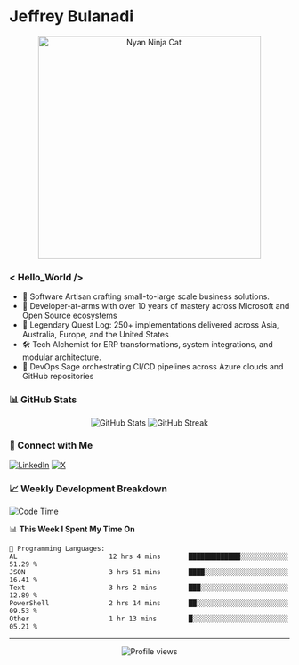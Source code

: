 # Jeffrey Bulanadi

<div align="center">
  <img src="https://www.nyan.cat/cats/nyaninja.gif" alt="Nyan Ninja Cat" width="400"/>
</div>

### < Hello_World />

- 🎨 Software Artisan crafting small-to-large scale business solutions.
- 💼 Developer-at-arms with over 10 years of mastery across Microsoft and Open Source ecosystems
- 🏢 Legendary Quest Log: 250+ implementations delivered across Asia, Australia, Europe, and the United States
- 🛠️ Tech Alchemist for ERP transformations, system integrations, and modular architecture.
- 🔄 DevOps Sage orchestrating CI/CD pipelines across Azure clouds and GitHub repositories

### 📊 GitHub Stats

<div align="center">
  <img src="https://github-readme-stats.vercel.app/api?username=jeffreybulanadi&show_icons=true&theme=tokyonight" alt="GitHub Stats" />
  <img src="https://github-readme-streak-stats.herokuapp.com/?user=jeffreybulanadi&theme=tokyonight" alt="GitHub Streak" />
</div>

### 🤝 Connect with Me

[![LinkedIn](https://img.shields.io/badge/LinkedIn-Connect-blue?style=for-the-badge&logo=linkedin)](https://linkedin.com/in/jeffreybulanadi)
[![X](https://img.shields.io/badge/Twitter-Follow-blue?style=for-the-badge&logo=twitter)](https://x.com/JeffreyBulanadi)

### 📈 Weekly Development Breakdown

<!--START_SECTION:waka-->
![Code Time](http://img.shields.io/badge/Code%20Time-256%20hrs%2011%20mins-blue)

📊 **This Week I Spent My Time On** 

```text
💬 Programming Languages: 
AL                       12 hrs 4 mins       █████████████░░░░░░░░░░░░   51.29 % 
JSON                     3 hrs 51 mins       ████░░░░░░░░░░░░░░░░░░░░░   16.41 % 
Text                     3 hrs 2 mins        ███░░░░░░░░░░░░░░░░░░░░░░   12.89 % 
PowerShell               2 hrs 14 mins       ██░░░░░░░░░░░░░░░░░░░░░░░   09.53 % 
Other                    1 hr 13 mins        █░░░░░░░░░░░░░░░░░░░░░░░░   05.21 % 
```


<!--END_SECTION:waka-->

---

<div align="center">
  <img src="https://komarev.com/ghpvc/?username=jeffreybulanadi&color=blue&style=flat-square" alt="Profile views" />
</div>
